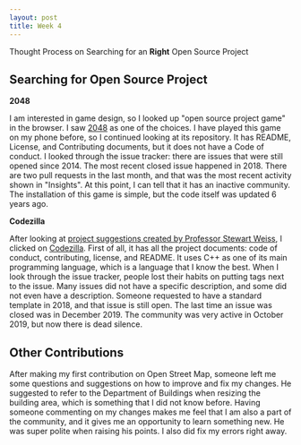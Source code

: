 ```yaml
---
layout: post
title: Week 4
---
```


Thought Process on Searching for an **Right** Open Source Project

Searching for Open Source Project
---

**2048**

I am interested in game design, so I looked up "open source project game" in the browser. I saw [2048](https://github.com/gabrielecirulli/2048/pulse) as one of the choices. I have played this game on my phone before, so I continued looking at its repository. It has README, License, and Contributing documents, but it does not have a Code of conduct. I looked through the issue tracker: there are issues that were still opened since 2014. The most recent closed issue happened in 2018. There are two pull requests in the last month, and that was the most recent activity shown in "Insights". At this point, I can tell that it has an inactive community. The installation of this game is simple, but the code itself was updated 6 years ago. 


**Codezilla**

After looking at [project suggestions created by Professor Stewart Weiss](https://github.com/hunter-college-ossd-spr-2020/class-wiki/wiki/project-suggestions), I clicked on [Codezilla](https://github.com/Asiatik/codezilla). First of all, it has all the project documents: code of conduct, contributing, license, and README. It uses C++ as one of its main programming language, which is a language that I know the best. When I look through the issue tracker, people lost their habits on putting tags next to the issue. Many issues did not have a specific description, and some did not even have a description. Someone requested to have a standard template in 2018, and that issue is still open. The last time an issue was closed was in December 2019. The community was very active in October 2019, but now there is dead silence.

Other Contributions
---
After making my first contribution on Open Street Map, someone left me some questions and suggestions on how to improve and fix my changes. He suggested to refer to the Department of Buildings when resizing the building area, which is something that I did not know before. Having someone commenting on my changes makes me feel that I am also a part of the community, and it gives me an opportunity to learn something new. He was super polite when raising his points. I also did fix my errors right away.